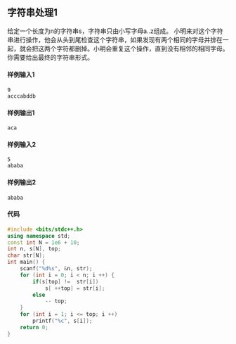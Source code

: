 ## 字符串处理1
给定一个长度为n的字符串s，字符串只由小写字母a..z组成。
小明来对这个字符串进行操作，他会从头到尾检查这个字符串，如果发现有两个相同的字母并排在一起，就会把这两个字符都删掉。小明会重复这个操作，直到没有相邻的相同字母。
你需要给出最终的字符串形式。

#### 样例输入1
```
9
acccabddb
```
#### 样例输出1
```
aca
```
#### 样例输入2
```
5
ababa
```
#### 样例输出2
```
ababa 
```
#### 代码
```cpp
#include <bits/stdc++.h>
using namespace std;
const int N = 1e6 + 10;
int n, s[N], top;
char str[N];
int main() {
    scanf("%d%s", &n, str);
    for (int i = 0; i < n; i ++) {
        if(s[top] !=  str[i]) 
            s[ ++top] = str[i];
        else 
            -- top;
    }
    for (int i = 1; i <= top; i ++)
        printf("%c", s[i]);
    return 0;
}
```